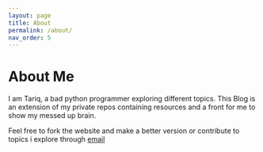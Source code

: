 ```yaml
---
layout: page
title: About
permalink: /about/
nav_order: 5
---
```


# About Me

I am Tariq, a bad python programmer exploring different topics.
This Blog is an extension of my private repos containing resources and a front for me to show my messed up brain.

Feel free to fork the website and make a better version or contribute to topics i explore through [email](mailto:tariqmohamed59@gmail.com)
